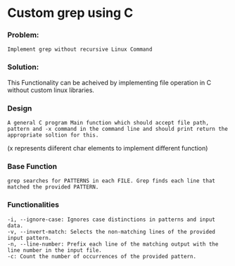 # Custom grep using C

### Problem: 
    Implement grep without recursive Linux Command

### Solution:

This Functionality can be acheived by implementing file operation in C without custom linux libraries. 

### Design 
    
    A general C program Main function which should accept file path, pattern and -x command in the command line and should print return the appropriate soltion for this. 
    
(x represents diiferent char elements to implement different function)

### Base Function
    grep searches for PATTERNS in each FILE. Grep finds each line that matched the provided PATTERN.
    
### Functionalities
    
    -i, --ignore-case: Ignores case distinctions in patterns and input data.
    -v, --invert-match: Selects the non-matching lines of the provided input pattern.
    -n, --line-number: Prefix each line of the matching output with the line number in the input file.
    -c: Count the number of occurrences of the provided pattern.

